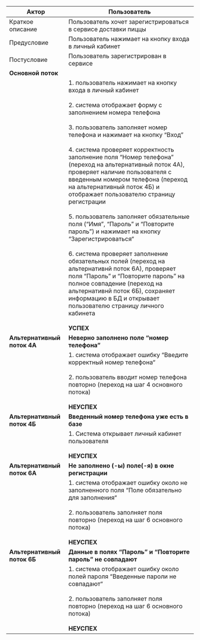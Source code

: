 | **Актор**                                                                                                                                                                                                                                                                                                                                                                                                                                                                                                                                                                                                                                                                                                                                                                                                                                                                                    | **Пользователь**                                                   |
| ---------------------------------------------------------------------------------------------------------------------------------------------------------------------------------------------------------------------------------------------------------------------------------------------------------------------------------------------------------------------------------------------------------------------------------------------------------------------------------------------------------------------------------------------------------------------------------------------------------------------------------------------------------------------------------------------------------------------------------------------------------------------------------------------------------------------------------------------------------------------------------------- | -------------------------------------------------------------- |
| Краткое описание                                                                                                                                                                                                                                                                                                                                                                                                                                                                                                                                                                                                                                                                                                                                                                                                                                                                    | Пользователь хочет зарегистрироваться в сервисе доставки пиццы |
| Предусловие                                                                                                                                                                                                                                                                                                                                                                                                                                                                                                                                                                                                                                                                                                                                                                                                                                                                              | Пользователь нажимает на кнопку входа в личный кабинет         |
| Постусловие                                                                                                                                                                                                                                                                                                                                                                                                                                                                                                                                                                                                                                                                                                                                                                                                                                                                              | Пользователь зарегистрирован в сервисе                         |
| **Основной поток**                                                                                                                                                                                                                                                                                                                                                                                                                                                                                                                                                                                                                                                                                                                                                                                                                                                                     |
| | 1. пользователь нажимает на кнопку входа в личный кабинет<br><br> 2. система отображает форму с заполнением номера телефона<br><br>3. пользователь заполняет номер телефона и нажимает на кнопку “Вход”<br><br>4. система проверяет корректность заполнение поля “Номер телефона” (переход на альтернативный поток 4А), проверяет наличие пользователя с введенным номером телефона (переход на альтернативный поток 4Б) и отображает пользователю страницу регистрации<br><br>5. пользователь заполняет обязательные поля (“Имя”, “Пароль” и “Повторите пароль”) и нажимает на кнопку “Зарегистрироваться“<br><br>6. система проверяет заполнение обязательных полей (переход на альтернативнй поток 6А), проверяет поля “Пароль” и “Повторите пароль” на полное совпадение (переход на альтернативнй поток 6Б), сохраняет информацию в БД и открывает пользователю страницу личного кабинета<br><br>**УСПЕХ** |
| **Альтернативный поток 4А**                                                                                                                                                                                                                                                                                                                                                                                                                                                                                                                                                                                                                                                                                                                                                                                                                                                                  | **Неверно заполнено поле “номер телефона”**                        |
| | 1. система отображает ошибку “Введите корректный номер телефона“<br><br>2. пользователь вводит номер телефона повторно (переход на шаг 4 основного потока)<br><br>**НЕУСПЕХ**                                                                                                                                                                                                                                                                                                                                                                                                                                                                                                                                                                                                                                                                                                                      |
| **Альтернативный поток 4Б**                                                                                                                                                                                                                                                                                                                                                                                                                                                                                                                                                                                                                                                                                                                                                                                                                                                                  | **Введенный номер телефона уже есть в базе**                       |
| | 1. Система открывает личный кабинет пользователя<br><br>**НЕУСПЕХ**                                                                                                                                                                                                                                                                                                                                                                                                                                                                                                                                                                                                                                                                                                                                                                                                                             |
| **Альтернативный поток 6А**                                                                                                                                                                                                                                                                                                                                                                                                                                                                                                                                                                                                                                                                                                                                                                                                                                                               | **Не заполнено (-ы) поле(-я) в окне регистрации**                  |
| | 1. система отображает ошибку около не заполненного поля “Поле обязательно для заполнения“<br><br>2. пользователь заполняет поля повторно (переход на шаг 6 основного потока)<br><br>**НЕУСПЕХ**                                                                                                                                                                                                                                                                                                                                                                                                                                                                                                                                                                                                                                                                                                    |
| **Альтернативный поток 6Б**                                                                                                                                                                                                                                                                                                                                                                                                                                                                                                                                                                                                                                                                                                                                                                                                                                                                  | **Данные в полях “Пароль” и “Повторите пароль” не совпадают**      |
| | 1. система отображает ошибку около полей пароля “Введенные пароли не совпадают“<br><br>2. пользователь заполняет поля повторно (переход на шаг 6 основного потока)<br><br>**НЕУСПЕХ**                                                                                                                                                                                                                                                                                                                                                                                                                                                                                                                                                                                                                                                                                                              |
